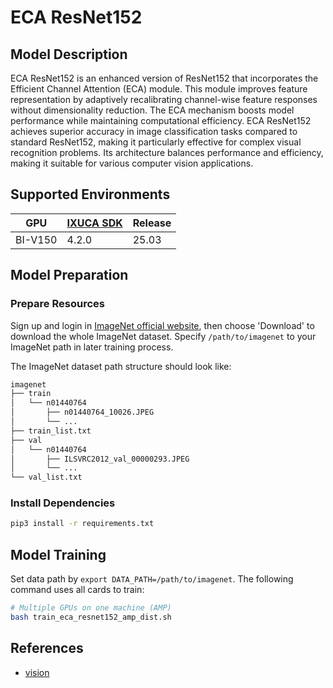 # ECA ResNet152

## Model Description

ECA ResNet152 is an enhanced version of ResNet152 that incorporates the Efficient Channel Attention (ECA) module. This
module improves feature representation by adaptively recalibrating channel-wise feature responses without dimensionality
reduction. The ECA mechanism boosts model performance while maintaining computational efficiency. ECA ResNet152 achieves
superior accuracy in image classification tasks compared to standard ResNet152, making it particularly effective for
complex visual recognition problems. Its architecture balances performance and efficiency, making it suitable for
various computer vision applications.

## Supported Environments

| GPU    | [IXUCA SDK](https://gitee.com/deep-spark/deepspark#%E5%A4%A9%E6%95%B0%E6%99%BA%E7%AE%97%E8%BD%AF%E4%BB%B6%E6%A0%88-ixuca) | Release |
|--------|-----------|---------|
| BI-V150 | 4.2.0     |  25.03  |

## Model Preparation

### Prepare Resources

Sign up and login in [ImageNet official website](https://www.image-net.org/index.php), then choose 'Download' to
download the whole ImageNet dataset. Specify `/path/to/imagenet` to your ImageNet path in later training process.

The ImageNet dataset path structure should look like:

```bash
imagenet
├── train
│   └── n01440764
│       ├── n01440764_10026.JPEG
│       └── ...
├── train_list.txt
├── val
│   └── n01440764
│       ├── ILSVRC2012_val_00000293.JPEG
│       └── ...
└── val_list.txt
```

### Install Dependencies

```bash
pip3 install -r requirements.txt
```

## Model Training

Set data path by `export DATA_PATH=/path/to/imagenet`. The following command uses all cards to train:

```bash
# Multiple GPUs on one machine (AMP)
bash train_eca_resnet152_amp_dist.sh
```

## References

- [vision](https://github.com/pytorch/vision/tree/main/references/classification)
